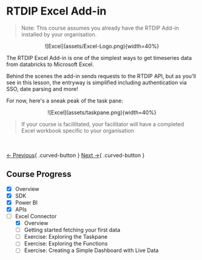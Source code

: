
# RTDIP Excel Add-in

>
> Note: This course assumes you already have the RTDIP Add-in installed by your organisation.
>

<center> ![Excel](assets/Excel-Logo.png){width=40%} </center>

The RTDIP Excel Add-in is one of the simplest ways to get timeseries data from databricks to Microsoft Excel.

Behind the scenes the add-in sends requests to the RTDIP API, but as you'll see in this lesson, the entryway is simplified including authentication via SSO, date parsing and more!


For now, here's a sneak peak of the task pane:
<center> ![Excel](assets/taskpane.png){width=40%} </center>

>
> If your course is facillitated, your facilitator will have a completed Excel workbook specific to your organisation
>

<br></br>
[← Previous](../api/exercise.md){ .curved-button }
[Next →](./getting-started.md){ .curved-button }

## Course Progress
-   [X] Overview
-   [X] SDK
-   [X] Power BI
-   [X] APIs
-   [ ] Excel Connector
    *   [X] Overview
    *   [ ] Getting started fetching your first data
    *   [ ] Exercise: Exploring the Taskpane
    *   [ ] Exercise: Exploring the Functions
    *   [ ] Exercise: Creating a Simple Dashboard with Live Data
